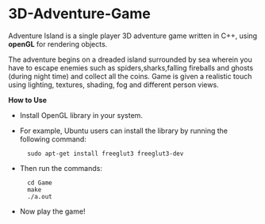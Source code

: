 3D-Adventure-Game
=================

Adventure Island is a single player 3D adventure game written in C++, using **openGL** for rendering objects. 

The adventure begins on a dreaded island surrounded by sea wherein you have to escape enemies such as spiders,sharks,falling fireballs and ghosts (during night time) and collect all the coins. Game is given a realistic touch using lighting, textures, shading, fog and different person views. 

**How to Use**

- Install OpenGL library in your system.
- For example, Ubuntu users can install the library by running the following command:

        sudo apt-get install freeglut3 freeglut3-dev

- Then run the commands:

        cd Game
        make
        ./a.out
        
- Now play the game!
